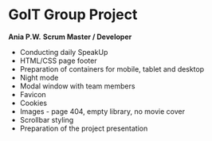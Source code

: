 # GoIT Group Project

**Ania P.W.**
**Scrum Master / Developer**

- Conducting daily SpeakUp
- HTML/CSS page footer
- Preparation of containers for mobile, tablet and desktop
- Night mode
- Modal window with team members
- Favicon
- Cookies
- Images - page 404, empty library, no movie cover
- Scrollbar styling
- Preparation of the project presentation

